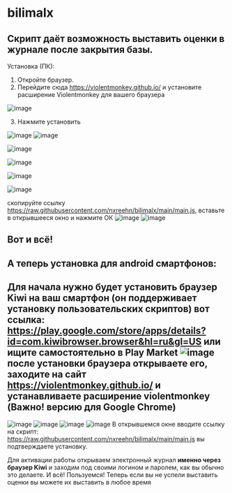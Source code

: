 # bilimalx
Скрипт даёт возможность выставить оценки в журнале после закрытия базы.
----------
Установка (ПК):
1. Откройте браузер.
2. Перейдите сюда https://violentmonkey.github.io/ и установите расширение Violentmonkey для вашего браузера

![image](https://user-images.githubusercontent.com/128985049/234903008-1b84067e-0639-4c2d-a6f2-4a212dd24a03.png)

3. Нажмите установить

![image](https://user-images.githubusercontent.com/128985049/234903280-e9ad6a00-601e-42bc-98ab-c4c202f98c81.png)
![image](https://user-images.githubusercontent.com/128985049/234903446-a836f6aa-141e-4a5c-a319-97a799ca3fbe.png)

![image](https://user-images.githubusercontent.com/128985049/234903944-8526fe4f-7997-49e5-b1df-bde6dc648d64.png)

![image](https://user-images.githubusercontent.com/128985049/234904655-377ae74b-4a96-4ffe-8490-c9fb1e071d25.png)

![image](https://user-images.githubusercontent.com/128985049/234905221-1b8a8ee5-9186-4346-9bf6-2abba3c2efe5.png)

![image](https://user-images.githubusercontent.com/128985049/234905587-4d5f9fc2-b9cc-45f7-965e-924bb350b1c4.png)

скопируйте ссылку https://raw.githubusercontent.com/nxreehn/bilimalx/main/main.js, вставьте в открывшееся окно и нажмите ОК
![image](https://user-images.githubusercontent.com/128985049/234906109-8c7d9ff3-a20d-474e-868a-09a66423a6bc.png)
![image](https://user-images.githubusercontent.com/128985049/234906279-0d90d604-614b-4d4f-b562-577a7f3e040a.png)

Вот и всё!
----------
А теперь установка для android смартфонов:
----------
Для начала нужно будет установить браузер Kiwi на ваш смартфон (он поддерживает установку пользовательских скриптов)
 вот ссылка: https://play.google.com/store/apps/details?id=com.kiwibrowser.browser&hl=ru&gl=US
 или ищите самостоятельно в Play Market
![image](https://user-images.githubusercontent.com/128985049/234907760-ef432a89-2cb9-45ec-9352-205ad4cf8ba7.png)
после установки браузера открываете его, заходите на сайт https://violentmonkey.github.io/ и устанавливаете расширение violentmonkey **(Важно! версию для Google Chrome)**
-----
![image](https://user-images.githubusercontent.com/128985049/234909275-fa6059cc-a94c-429a-ac90-8565d9cfd474.png)
![image](https://user-images.githubusercontent.com/128985049/234909578-3ba4c417-fee6-41ff-b2fb-5b77564de4a3.png)
![image](https://user-images.githubusercontent.com/128985049/234909641-bc489cba-739a-4c96-bf16-3b60a7195810.png)
![image](https://user-images.githubusercontent.com/128985049/234909710-186c4f25-a560-451a-b8f8-324a2d7964a2.png)
В открывшемся окне вводите ссылку на скрипт: https://raw.githubusercontent.com/nxreehn/bilimalx/main/main.js вы подтверждаете установку.
 
Для активации работы открываем электронный журнал **именно через браузер Kiwi** и заходим под своими логином и паролем, как вы обычно это делаете.
И всё! Пользуемся! Теперь если вы не успели выставить оценки вы можете их выставить в любое время
